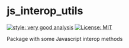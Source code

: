 # js_interop_utils

[![style: very good analysis][very_good_analysis_badge]][very_good_analysis_link]
[![License: MIT][license_badge]][license_link]

Package with some Javascript interop methods

[license_badge]: https://img.shields.io/badge/license-MIT-blue.svg
[license_link]: https://opensource.org/licenses/MIT
[very_good_analysis_badge]: https://img.shields.io/badge/style-very_good_analysis-B22C89.svg
[very_good_analysis_link]: https://pub.dev/packages/very_good_analysis
